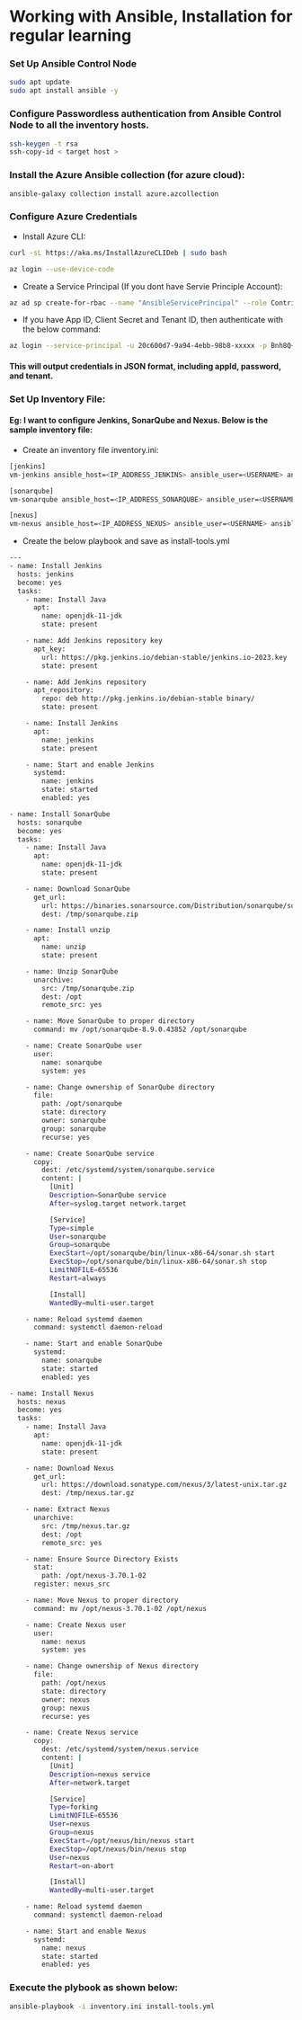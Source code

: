 
# Working with Ansible, Installation for regular learning

### Set Up Ansible Control Node
```bash
sudo apt update
sudo apt install ansible -y
```

### Configure Passwordless authentication from Ansible Control Node to all the inventory hosts.
```bash
ssh-keygen -t rsa
ssh-copy-id < target host >
```

### Install the Azure Ansible collection (for azure cloud):
```bash
ansible-galaxy collection install azure.azcollection
```

### Configure Azure Credentials
 - Install Azure CLI:
 ```bash
 curl -sL https://aka.ms/InstallAzureCLIDeb | sudo bash
 ```
 ```bash
 az login --use-device-code
 ```
 - Create a Service Principal (If you dont have Servie Principle Account):
 ```bash
 az ad sp create-for-rbac --name "AnsibleServicePrincipal" --role Contributor --scopes /subscriptions/abcd-xxxx
 ```

 - If you have App ID, Client Secret and Tenant ID, then authenticate with the below command:
 ```bash
 az login --service-principal -u 20c600d7-9a94-4ebb-98b8-xxxxx -p Bnh8Q~nvPP1VZ9bwomSO5vpTlwYW5jxxxxxx --tenant 84f1e4ea-8554-43e1-8709-f0bxxxxxxx
 ```
#### This will output credentials in JSON format, including appId, password, and tenant.

### Set Up Inventory File:
#### Eg: I want to configure Jenkins, SonarQube and Nexus. Below is the sample inventory file:

  - Create an inventory file inventory.ini:
  ```bash
  [jenkins]
vm-jenkins ansible_host=<IP_ADDRESS_JENKINS> ansible_user=<USERNAME> ansible_ssh_common_args='-o StrictHostKeyChecking=no'

[sonarqube]
vm-sonarqube ansible_host=<IP_ADDRESS_SONARQUBE> ansible_user=<USERNAME> ansible_ssh_common_args='-o StrictHostKeyChecking=no'

[nexus]
vm-nexus ansible_host=<IP_ADDRESS_NEXUS> ansible_user=<USERNAME> ansible_ssh_common_args='-o StrictHostKeyChecking=no'
  ```
  - Create the below playbook and save as install-tools.yml

```bash  
---
- name: Install Jenkins
  hosts: jenkins
  become: yes
  tasks:
    - name: Install Java
      apt:
        name: openjdk-11-jdk
        state: present

    - name: Add Jenkins repository key
      apt_key:
        url: https://pkg.jenkins.io/debian-stable/jenkins.io-2023.key
        state: present

    - name: Add Jenkins repository
      apt_repository:
        repo: deb http://pkg.jenkins.io/debian-stable binary/
        state: present

    - name: Install Jenkins
      apt:
        name: jenkins
        state: present

    - name: Start and enable Jenkins
      systemd:
        name: jenkins
        state: started
        enabled: yes

- name: Install SonarQube
  hosts: sonarqube
  become: yes
  tasks:
    - name: Install Java
      apt:
        name: openjdk-11-jdk
        state: present

    - name: Download SonarQube
      get_url:
        url: https://binaries.sonarsource.com/Distribution/sonarqube/sonarqube-8.9.0.43852.zip
        dest: /tmp/sonarqube.zip

    - name: Install unzip
      apt:
        name: unzip
        state: present

    - name: Unzip SonarQube
      unarchive:
        src: /tmp/sonarqube.zip
        dest: /opt
        remote_src: yes

    - name: Move SonarQube to proper directory
      command: mv /opt/sonarqube-8.9.0.43852 /opt/sonarqube

    - name: Create SonarQube user
      user:
        name: sonarqube
        system: yes

    - name: Change ownership of SonarQube directory
      file:
        path: /opt/sonarqube
        state: directory
        owner: sonarqube
        group: sonarqube
        recurse: yes

    - name: Create SonarQube service
      copy:
        dest: /etc/systemd/system/sonarqube.service
        content: |
          [Unit]
          Description=SonarQube service
          After=syslog.target network.target

          [Service]
          Type=simple
          User=sonarqube
          Group=sonarqube
          ExecStart=/opt/sonarqube/bin/linux-x86-64/sonar.sh start
          ExecStop=/opt/sonarqube/bin/linux-x86-64/sonar.sh stop
          LimitNOFILE=65536
          Restart=always

          [Install]
          WantedBy=multi-user.target

    - name: Reload systemd daemon
      command: systemctl daemon-reload

    - name: Start and enable SonarQube
      systemd:
        name: sonarqube
        state: started
        enabled: yes

- name: Install Nexus
  hosts: nexus
  become: yes
  tasks:
    - name: Install Java
      apt:
        name: openjdk-11-jdk
        state: present

    - name: Download Nexus
      get_url:
        url: https://download.sonatype.com/nexus/3/latest-unix.tar.gz
        dest: /tmp/nexus.tar.gz

    - name: Extract Nexus
      unarchive:
        src: /tmp/nexus.tar.gz
        dest: /opt
        remote_src: yes

    - name: Ensure Source Directory Exists
      stat:
        path: /opt/nexus-3.70.1-02
      register: nexus_src

    - name: Move Nexus to proper directory
      command: mv /opt/nexus-3.70.1-02 /opt/nexus

    - name: Create Nexus user
      user:
        name: nexus
        system: yes

    - name: Change ownership of Nexus directory
      file:
        path: /opt/nexus
        state: directory
        owner: nexus
        group: nexus
        recurse: yes

    - name: Create Nexus service
      copy:
        dest: /etc/systemd/system/nexus.service
        content: |
          [Unit]
          Description=nexus service
          After=network.target

          [Service]
          Type=forking
          LimitNOFILE=65536
          User=nexus
          Group=nexus
          ExecStart=/opt/nexus/bin/nexus start
          ExecStop=/opt/nexus/bin/nexus stop
          User=nexus
          Restart=on-abort

          [Install]
          WantedBy=multi-user.target

    - name: Reload systemd daemon
      command: systemctl daemon-reload

    - name: Start and enable Nexus
      systemd:
        name: nexus
        state: started
        enabled: yes
```

### Execute the plybook as shown below:
```bash
ansible-playbook -i inventory.ini install-tools.yml
```
